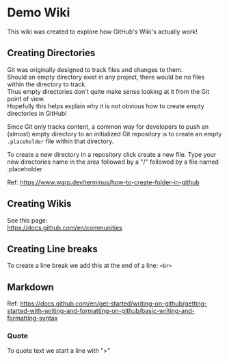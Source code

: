 # Demo Wiki
This wiki was created to explore how GitHub's Wiki's actually work!

## Creating Directories
Git was originally designed to track files and changes to them.<br>
Should an empty directory exist in any project, there would be no files within the directory to track.<br>
Thus empty directories don't quite make sense looking at it from the Git point of view.<br>
Hopefully this helps explain why it is not obvious how to create empty directories in GitHub! 

Since Git only tracks content, a common way for developers to push an (almost) empty directory to an initialized Git repository is to create an empty `.placeholder` file within that directory.

To create a new directory in a repository click create a new file.
Type your new directories name in the area followed by a "/" followed by a file named .placeholder

Ref: https://www.warp.dev/terminus/how-to-create-folder-in-github

## Creating Wikis
See this page:<br>
https://docs.github.com/en/communities

## Creating Line breaks
To create a line break we add this at the end of a line: `<br>`

## Markdown
Ref: https://docs.github.com/en/get-started/writing-on-github/getting-started-with-writing-and-formatting-on-github/basic-writing-and-formatting-syntax

### Quote
To quote text we start a line with ">"
